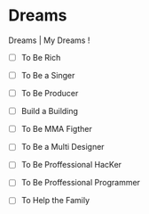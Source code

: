 # Dreams
Dreams | My Dreams !

- [ ] To Be Rich
- [ ] To Be a Singer
- [ ] To Be Producer
- [ ] Build a Building 
- [ ] To Be MMA Figther
- [ ] To Be a Multi Designer
- [ ] To Be Proffessional HacKer
- [ ] To Be Proffessional Programmer
- [ ] To Help the Family

